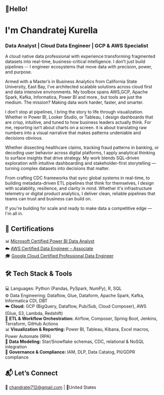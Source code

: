 
## 👋Hello! 
# I'm Chandratej Kurella
### Data Analyst | Cloud Data Engineer | GCP & AWS Specialist
A cloud native data professional with experience transforming fragmented datasets into real-time, business-critical intelligence. I don’t just build pipelines -- I engineer ecosystems that move data with precision, power, and purpose.

Armed with a Master’s in Business Analytics from California State University, East Bay, I’ve architected scalable solutions across cloud first and data intensive environments. My toolbox spans AWS,GCP, Apache Spark, Kafka, Informatica, Power BI and more., but tools are just the medium. The mission? Making data work harder, faster, and smarter.

I don’t stop at pipelines, I bring the story to life through visualization. Whether in Power BI, Looker Studio, or Tableau, I design dashboards that are crisp, intuitive, and tuned to how business leaders actually think. For me, reporting isn’t about charts on a screen. it is about translating raw numbers into a visual narrative that makes patterns undeniable and decisions obvious.

Whether dissecting healthcare claims, tracking fraud patterns in banking, or decoding user behavior across digital platforms, I apply analytical thinking to surface insights that drive strategy. My work blends SQL-driven exploration with intuitive dashboarding and stakeholder-first storytelling — turning complex datasets into decisions that matter.

From crafting CDC frameworks that sync global systems in real-time, to building metadata-driven ETL pipelines that think for themselves, I design with scalability, resilience, and clarity in mind. Whether it's infrastructure telemetry or digital product analytics, I deliver clean, reliable pipelines that teams can trust and business can build on.

If you're building for scale and ready to make data a competitive edge — I'm all in.



## 🏅 **Certifications**  

📊 [Microsoft Certified Power BI Data Analyst](https://learn.microsoft.com/en-us/users/chandratejkurella-3395/credentials/1be065c3091f2452?ref=https%3A%2F%2Fwww.linkedin.com%2F)  
☁️ [AWS Certified Data Engineer – Associate](https://www.credly.com/badges/f0571be4-c1d9-4f03-bfe5-305a84292ebb/public_url)  
🎓 [Google Cloud Certified Professional Data Engineer](https://www.credly.com/users/chandratej-kurella)  





## 🛠 Tech Stack & Tools  
💻 Languages: Python (Pandas, PySpark, NumPy), R, SQL  
⚙️ Data Engineering: Dataflow, Glue, Dataform, Apache Spark, Kafka, Informatica CDI, DBT  
☁️ **Cloud:** GCP (BigQuery, Dataflow, Pub/Sub, Cloud Composer), AWS (Glue, S3, Lambda, Redshift)  
🔁 **ETL & Workflow Orchestration:** Airflow, Composer, Spring Boot, Jenkins, Terraform, GitHub Actions  
📊 **Visualization & Reporting:** Power BI, Tableau, Kibana, Excel macros, Power Automate (RPA)  
📐 **Data Modeling:** Star/Snowflake schemas, CDC, relational & NoSQL integration  
🔐 **Governance & Compliance:** IAM, DLP, Data Catalog, PII/GDPR compliance   



## 📬 Let’s Connect
📧 chandratej712@gmail.com | 📍United States
